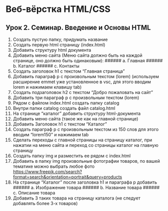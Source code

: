 # Веб-вёрстка HTML/CSS

## Урок 2. Семинар. Введение и Основы HTML

1. Создать пустую папку, придумать название
2. Создать первую html страницу (index.html)
3. Добавить структуру html документа
4. Добавить меню сайта (Меню сайта должно быть на каждой странице, оно должно быть одинаковым): ###### a. Главная ###### b. Каталог ###### c. Контакты
5. Создать заголовок h1 с текстом “Главная страница”
6. Добавить параграф p с произвольным текстом (lorem) (используем расширение emmet уже установленное в vsc, для этого вводим lorem и нажимаем клавишу tab)
7. Создать подзаголовок h2 с текстом “Добро пожаловать на сайт”
8. Добавить три параграф p с произвольным текстом (lorem)
9. Рядом с файлом index.html создать папку catalog
10. Внутри папки catalog создать файл catalog.html
11. На странице “каталог” добавить структуру html-документа
12. Добавить меню сайта (такое же как на главной странице)
13. Добавить Заголовок h1 с текстом “Каталог”
14. Создать параграф p с произвольным текстом из 150 слов для этого вводим “lorem150” и нажимаем tab
15. Сделать переходы с главной страницы на страницу каталог, при нажатии на меню сайта и переход со страницы каталог на главную страницу
16. Создать папку img и разместить ее рядом с index.html
17. Добавить в папку img произвольные фотографии товаров, по вашей тематике можно выбрать любое фото 
https://www.freepik.com/search?format=search&orientation=portrait&query=products
18. На странице “Каталог” после заголовка h1 и параграфа p добавить ###### a. Изображение товара ###### b. Название товара ###### c. Описание товара
19. Добавить 3 таких товара на страницу каталога (не следует добавлять более 3-х товаров)